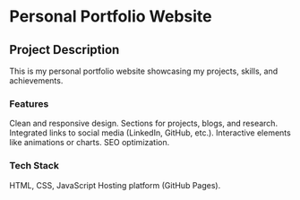 # Personal Portfolio Website

## Project Description
This is my personal portfolio website showcasing my projects, skills, and achievements.

### Features
Clean and responsive design.
Sections for projects, blogs, and research.
Integrated links to social media (LinkedIn, GitHub, etc.).
Interactive elements like animations or charts.
SEO optimization.

### Tech Stack
HTML, CSS, JavaScript
Hosting platform (GitHub Pages).
